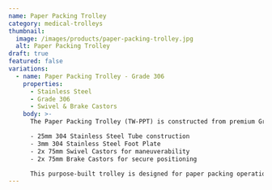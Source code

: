 ```yaml
---
name: Paper Packing Trolley
category: medical-trolleys
thumbnail: 
  image: /images/products/paper-packing-trolley.jpg
  alt: Paper Packing Trolley
draft: true
featured: false
variations:
  - name: Paper Packing Trolley - Grade 306
    properties:
      - Stainless Steel
      - Grade 306
      - Swivel & Brake Castors
    body: >-
      The Paper Packing Trolley (TW-PPT) is constructed from premium Grade 306 stainless steel, ideal for medical environments. The trolley measures 600 x 1225 x 1000mm and features:

      - 25mm 304 Stainless Steel Tube construction
      - 3mm 304 Stainless Steel Foot Plate
      - 2x 75mm Swivel Castors for maneuverability
      - 2x 75mm Brake Castors for secure positioning

      This purpose-built trolley is designed for paper packing operations in medical facilities, combining durability with ease of movement and hygiene compliance.
---
```

